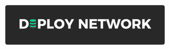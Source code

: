 <div align='center'>
  <img src='https://raw.githubusercontent.com/deploynetwork/Overview/master/Branding/Banner/export.png' />
</div>
